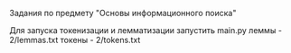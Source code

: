 Задания по предмету "Основы информационного поиска"

Для запуска токенизации и лемматизации запустить main.py
леммы - 2/lemmas.txt
токены - 2/tokens.txt
